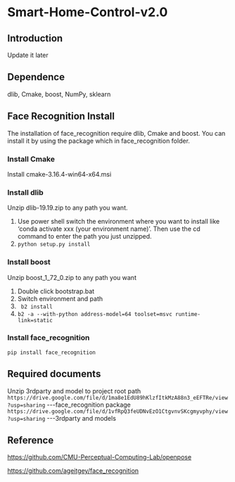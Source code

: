 # Smart-Home-Control-v2.0
## Introduction
Update it later

## Dependence
dlib, Cmake, boost, NumPy, sklearn

## Face Recognition Install
The installation of face_recognition require dlib, Cmake and boost. You can install it by using the package which in face_recognition folder.
### Install Cmake
Install cmake-3.16.4-win64-x64.msi
 
###	Install dlib
Unzip dlib-19.19.zip to any path you want.
1.	Use power shell switch the environment where you want to install like ‘conda activate xxx (your environment name)’. Then use the cd command to enter the path you just unzipped.
2.	```python setup.py install```
###	Install boost
Unzip boost_1_72_0.zip to any path you want
1.	Double click bootstrap.bat
2.	Switch environment and path
3.	``` b2 install```
4.	```b2 -a --with-python address-model=64 toolset=msvc runtime-link=static```
###	Install face_recognition
``` pip install face_recognition ```
## Required documents
Unzip 3rdparty and model to project root path
```https://drive.google.com/file/d/1ma8e1EdU89hKlzfItkMzA88n3_eEFTRe/view?usp=sharing``` ---face_recognition package
```https://drive.google.com/file/d/1vfRpQ3feUDNvEzO1CtgvnvSKcgmyvphy/view?usp=sharing``` ---3rdparty and models
## Reference
https://github.com/CMU-Perceptual-Computing-Lab/openpose

https://github.com/ageitgey/face_recognition
